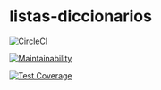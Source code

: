 # listas-diccionarios

[![CircleCI](https://dl.circleci.com/status-badge/img/gh/santidotpy/listas-diccionarios/tree/main.svg?style=svg)](https://dl.circleci.com/status-badge/redirect/gh/santidotpy/listas-diccionarios/tree/main)

[![Maintainability](https://api.codeclimate.com/v1/badges/73735480c9758ed5bdef/maintainability)](https://codeclimate.com/github/santidotpy/listas-diccionarios/maintainability)

[![Test Coverage](https://api.codeclimate.com/v1/badges/73735480c9758ed5bdef/test_coverage)](https://codeclimate.com/github/santidotpy/listas-diccionarios/test_coverage)
